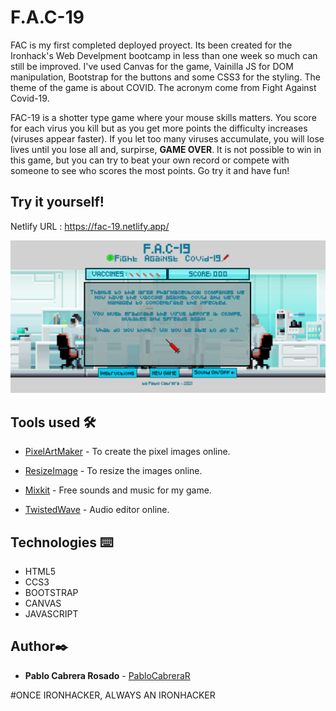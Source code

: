 # F.A.C-19
FAC is my first completed deployed proyect. Its been created for the Ironhack's Web Develpment bootcamp in less than one week so much can still be improved. I've used Canvas for the game, Vainilla JS for DOM manipulation, Bootstrap for the buttons and some CSS3 for the styling. The theme of the game is about COVID. The acronym come from Fight Against Covid-19.

FAC-19 is a shotter type game where your mouse skills matters. You score for each virus you kill but as you get more points the difficulty increases (viruses appear faster). If you let too many viruses accumulate, you will lose lives until you lose all and, surpirse, **GAME OVER**. 
It is not possible to win in this game, but you can try to beat your own record or compete with someone to see who scores the most points. Go try it and have fun!


## Try it yourself!
Netlify URL :  https://fac-19.netlify.app/

![Game Preview](./images/GAME-PREVIEW.png)


## Tools used 🛠️
* [PixelArtMaker](http://pixelartmaker.com/) - To create the pixel images online.
* [ResizeImage](https://resizeimage.net/) - To resize the images online.

* [Mixkit](https://mixkit.co/free-sound-effects/game/) - Free sounds and music for my game.
* [TwistedWave](https://twistedwave.com/online) - Audio editor online.


## Technologies ⌨️
* HTML5
* CCS3
* BOOTSTRAP
* CANVAS
* JAVASCRIPT


## Author✒️
* **Pablo Cabrera Rosado** - [PabloCabreraR](https://github.com/PabloCabreraR)

#ONCE IRONHACKER, ALWAYS AN IRONHACKER
